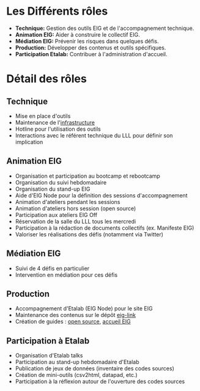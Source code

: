 # Les Différents rôles

-   **Technique:** Gestion des outils EIG et de l'accompagnement technique.
-   **Animation EIG:** Aider à construire le collectif EIG.
-   **Médiation EIG:** Prévenir les risques dans quelques défis.
-   **Production:** Développer des contenus et outils spécifiques.
-   **Participation Etalab:** Contribuer à l'administration d'accueil.


# Détail des rôles


## Technique

-   Mise en place d'outils
-   Maintenance de l'[infrastructure](infrastructure.md)
-   Hotline pour l'utilisation des outils
-   Interactions avec le référent technique du LLL pour définir son
    implication


## Animation EIG

-   Organisation et participation au bootcamp et rebootcamp
-   Organisation du suivi hebdomadaire
-   Organisation du stand-up EIG
-   Aide d'EIG Node pour la définition des sessions d'accompagnement
-   Animation d'ateliers pendant les sessions
-   Animation d'ateliers hors session (open source)
-   Participation aux ateliers EIG Off
-   Réservation de la salle du LLL tous les mercredi
-   Participation à la rédaction de documents collectifs (ex. Manifeste EIG)
-   Valoriser les réalisations des défis (notamment via Twitter)


## Médiation EIG

-   Suivi de 4 défis en particulier
-   Intervention en médiation pour ces défis


## Production

-   Accompagnement d'Etalab (EIG Node) pour le site EIG
-   Maintenance des contenus sur le dépôt [eig-link](https://github.com/entrepreneur-interet-general/eig-link/)
-   Création de guides : [open source](opensource), [accueil EIG](accueil-eig.md)


## Participation à Etalab

-   Organisation d'Etalab talks
-   Participation au stand-up hebdomadaire d'Etalab
-   Publication de jeux de données (inventaire des codes sources)
-   Création de mini-outils (csv2html, datapad, etc.)
-   Participation à la réflexion autour de l'ouverture des codes sources

